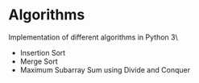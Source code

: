 # Algorithms
Implementation of different algorithms in Python 3\
- Insertion Sort
- Merge Sort 
- Maximum Subarray Sum using Divide and Conquer
